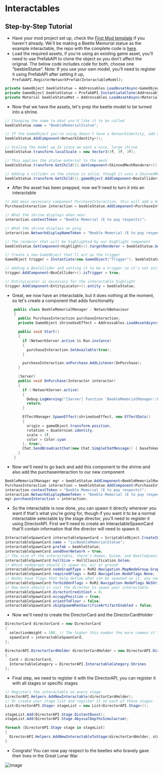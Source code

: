 # Interactables

## Step-by-Step Tutorial
* Have your mod project set up, check the [First Mod template](https://risk-of-thunder.github.io/R2Wiki/Mod-Creation/Getting-Started/First-Mod/) if you haven't already. We'll be making a Beetle Memorial statue as the example interactable, the repo with the complete code is [here](https://github.com/FocusedFault/BeebleMemorial).
* Load the required assets, if you're using an existing game asset, you'll need to use PrefabAPI to clone the object so you don't affect the original. The below code includes code for both, choose one "beebleStatue". Note: If you use your own model, you'll need to register it using PrefabAPI after setting it up, `PrefabAPI.RegisterNetworkPrefab(InteractableModel);`

```csharp
private GameObject beebleStatue = Addressables.LoadAssetAsync<GameObject>("RoR2/Base/Beetle/mdlBeetle.fbx").WaitForCompletion();
private GameObject beebleStatue = PrefabAPI.InstantiateClone(Addressables.LoadAssetAsync<GameObject>("RoR2/Base/Beetle/mdlBeetle.fbx").WaitForCompletion(), "BeebleMemorialStatue");
private Material beebleStatueMat = Addressables.LoadAssetAsync<Material>("RoR2/Base/MonstersOnShrineUse/matMonstersOnShrineUse.mat").WaitForCompletion();
```

* Now that we have the assets, let's prep the beetle model to be turned into a shrine.

```csharp
// Changing the name to what you'd like it to be called
beebleStatue.name = "BeebleMemorialStatue"; 

// If the GameObject you're using doesn't have a NetworkIdentity, add one for multiplayer compat
beebleStatue.AddComponent<NetworkIdentity>(); 

// Scaling the model up 3x since we want a nice, large shrine
beebleStatue.transform.localScale = new Vector3(3f, 3f, 3f); 

// This applies the statue material to the mesh
beebleStatue.transform.GetChild(1).GetComponent<SkinnedMeshRenderer>().sharedMaterial = beebleStatueMat; 

// Adding a collider so the statue is solid, though it uses a SkinnedMeshRenderer so it doesn't easily work with a MeshCollider, for simplicity sake we're using a simple BoxCollider
beebleStatue.transform.GetChild(1).gameObject.AddComponent<BoxCollider>(); 
```

* After the asset has been prepped, now we'll need to turn it into an interactable

```csharp
// Add main necessary component PurchaseInteraction, this will add a Highlight component as well
PurchaseInteraction interaction = beebleStatue.AddComponent<PurchaseInteraction>(); 

// What the shrine displays when near
interaction.contextToken = "Beeble Memorial (E to pay respects)"; 

// What the shrine displays on ping
interaction.NetworkdisplayNameToken = "Beeble Memorial (E to pay respects)"; 

// The renderer that will be highlighted by our Highlight component
beebleStatue.GetComponent<Highlight>().targetRenderer = beebleStatue.GetComponentInChildren<SkinnedMeshRenderer>(); 

// Create a new GameObject that'll act as the trigger
GameObject trigger = Instantiate(new GameObject("Trigger"), beebleStatue.transform);

// Adding a BoxCollider and setting it to be a trigger so it's not solid 
trigger.AddComponent<BoxCollider>().isTrigger = true; 

// EntityLocator is necessary for the interactable highlight
trigger.AddComponent<EntityLocator>().entity = beebleStatue; 
```

* Great, we now have an interactable, but it does nothing at the moment, so let's create a component that adds functionality

```csharp
    public class BeebleMemorialManager : NetworkBehaviour
    {
      public PurchaseInteraction purchaseInteraction;
      private GameObject shrineUseEffect = Addressables.LoadAssetAsync<GameObject>("RoR2/Base/Common/VFX/ShrineUseEffect.prefab").WaitForCompletion();

      public void Start()
      {
        if (NetworkServer.active && Run.instance)
        {
          purchaseInteraction.SetAvailable(true);
        }

        purchaseInteraction.onPurchase.AddListener(OnPurchase);
      }

      [Server]
      public void OnPurchase(Interactor interactor)
      {
        if (!NetworkServer.active)
        {
          Debug.LogWarning("[Server] function 'BeebleMemorialManager::OnPurchase(RoR2.Interactor)' called on client");
          return;
        }

        EffectManager.SpawnEffect(shrineUseEffect, new EffectData()
        {
          origin = gameObject.transform.position,
          rotation = Quaternion.identity,
          scale = 3f,
          color = Color.cyan
        }, true);
        Chat.SendBroadcastChat(new Chat.SimpleChatMessage() { baseToken = "<style=cEvent><color=#307FFF>o7 to the Beebles we lost in the great lunar war.</color></style>" });
      }
    }
```

* Now we'll need to go back and add this component to the shrine and also add the purchaseinteraction to our new component

```csharp
BeebleMemorialManager mgr = beebleStatue.AddComponent<BeebleMemorialManager>();
PurchaseInteraction interaction = beebleStatue.AddComponent<PurchaseInteraction>();
interaction.contextToken = "Beeble Memorial (E to pay respects)";
interaction.NetworkdisplayNameToken = "Beeble Memorial (E to pay respects)";
mgr.purchaseInteraction = interaction;
```

* So the interactable is now done, you can spawn it directly wherever you want if that's what you're going for, though if you want it to be a normal interactable selectable by the stage director, you'll need to register it using DirectorAPI. First we'll need to create an InteractableSpawnCard that'll contain information that the director will need to spawn it.

```csharp
InteractableSpawnCard interactableSpawnCard = ScriptableObject.CreateInstance<InteractableSpawnCard>();
interactableSpawnCard.name = "iscBeebleMemorialStatue";
interactableSpawnCard.prefab = beebleStatue;
interactableSpawnCard.sendOverNetwork = true;
// The size of the interactable, there's Human, Golem, and BeetleQueen
interactableSpawnCard.hullSize = HullClassification.Golem; 
// Which nodegraph should it spawn on, air or ground
interactableSpawnCard.nodeGraphType = RoR2.Navigation.MapNodeGroup.GraphType.Ground; 
interactableSpawnCard.requiredFlags = RoR2.Navigation.NodeFlags.None;
// Nodes have flags that help define what can be spawned on it, any node marked "NoShrineSpawn" shouldn't spawn our shrine on it
interactableSpawnCard.forbiddenFlags = RoR2.Navigation.NodeFlags.NoShrineSpawn;
// How much should it cost the director to spawn your interactable
interactableSpawnCard.directorCreditCost = 0;
interactableSpawnCard.occupyPosition = true;
interactableSpawnCard.orientToFloor = false;
interactableSpawnCard.skipSpawnWhenSacrificeArtifactEnabled = false;
```

* Now we'll need to create the DirectorCard and the DirectorCardHolder

```csharp
DirectorCard directorCard = new DirectorCard
{
  selectionWeight = 100, // The higher this number the more common it'll be, for reference a normal chest is about 230
  spawnCard = interactableSpawnCard,
};

DirectorAPI.DirectorCardHolder directorCardHolder = new DirectorAPI.DirectorCardHolder
{
  Card = directorCard,
  InteractableCategory = DirectorAPI.InteractableCategory.Shrines
};
```

* Final step, we need to register it with the DirectorAPI, you can register it with all stages or specific stages

```csharp
// Registers the interactable on every stage
DirectorAPI.Helpers.AddNewInteractable(directorCardHolder);
// Or create your stage list and register it on each of those stages
List<DirectorAPI.Stage> stageList = new List<DirectorAPI.Stage>();

stageList.Add(DirectorAPI.Stage.DistantRoost);
stageList.Add(DirectorAPI.Stage.AbyssalDepthsSimulacrum);

foreach (DirectorAPI.Stage stage in stageList)
{
  DirectorAPI.Helpers.AddNewInteractableToStage(directorCardHolder, stage);
}
```

* Congrats! You can now pay respect to the beetles who bravely gave their lives in the Great Lunar War

![image](https://github.com/user-attachments/assets/4e6fb494-fe7c-4f60-8139-07a0c5b7ae83)